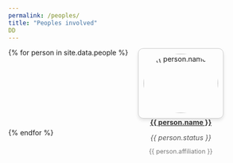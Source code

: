 ```yaml
---
permalink: /peoples/
title: "Peoples involved"
DD
---
```



<div class="gallery">
{% for person in site.data.people %}
  <div class="person-card">
    <a href="{{ person.url }}" target="_blank">
      <img src="{{ person.image }}" alt="{{ person.name }}" class="person-img">
      <p class="person-name">{{ person.name }}</p>
    </a>
    <p class="person-status">{{ person.status }}</p>
    <p class="person-affiliation">{{ person.affiliation }}</p>
  </div>
{% endfor %}
</div>

<style>
  .gallery {
    display: flex;
    flex-wrap: wrap;
    gap: 20px;
  }
  .person-card {
    width: 150px;
    text-align: center;
    border: 1px solid #ccc;
    padding: 10px;
    border-radius: 10px;
    box-shadow: 0 4px 6px rgba(0, 0, 0, 0.1);
    transition: transform 0.2s ease-in-out;
  }
  .person-card:hover {
    transform: scale(1.05);
  }
  .person-img {
    width: 100%;
    border-radius: 50%;
  }
  .person-name {
    margin-top: 10px;
    font-weight: bold;
    color: #333;
    text-decoration: none;
  }
  .person-name:hover {
    color: #007BFF;
    text-decoration: underline;
  }
  .person-status {
    font-style: italic;
    color: #555;
    margin: 5px 0;
  }
  .person-affiliation {
    font-size: 0.9em;
    color: #777;
  }
</style>


<!-- <div class="gallery"> -->
<!-- {% for person in site.data.people %} -->
<!--   <div class="person-card"> -->
<!--     <a href="{{ person.url }}" target="_blank"> -->
<!--       <img src="{{ person.image }}" alt="{{ person.name }}" class="person-img"> -->
<!--       <p class="person-name">{{ person.name }}</p> -->
<!--     </a> -->
<!--   </div> -->
<!-- {% endfor %} -->
<!-- </div> -->

<!-- <style> -->
<!--   .gallery { -->
<!--     display: flex; -->
<!--     flex-wrap: wrap; -->
<!--     gap: 20px; -->
<!--   } -->
<!--   .person-card { -->
<!--     width: 150px; -->
<!--     text-align: center; -->
<!--     border: 1px solid #ccc; -->
<!--     padding: 10px; -->
<!--     border-radius: 10px; -->
<!--     box-shadow: 0 4px 6px rgba(0, 0, 0, 0.1); -->
<!--     transition: transform 0.2s ease-in-out; -->
<!--   } -->
<!--   .person-card:hover { -->
<!--     transform: scale(1.05); -->
<!--   } -->
<!--   .person-img { -->
<!--     width: 100%; -->
<!--     border-radius: 50%; -->
<!--   } -->
<!--   .person-name { -->
<!--     margin-top: 10px; -->
<!--     <\!-- font-weight: bold; -\-> -->
<!--   } -->
<!-- </style> -->
